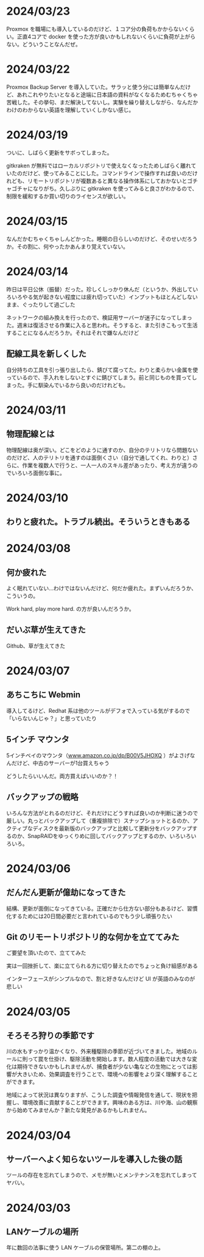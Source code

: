 # 2024/03/23
Proxmox を職場にも導入しているのだけど、１コア分の負荷もかからないくらい。正直4コアで docker を使った方が良いかもしれないくらいに負荷が上がらない。どういうことなんだぜ。

# 2024/03/22
Proxmox Backup Server を導入していた。サラッと使う分には簡単なんだけど、あれこれやりたいとなると途端に日本語の資料がなくなるためむちゃくちゃ苦戦した。その挙句、まだ解決してないし。実験を繰り替えしながら、なんだかわけのわからない英語を理解していくしかない感じ。

# 2024/03/19
ついに、しばらく更新をサボってしまった。

gitkraken が無料ではローカルリポジトリで使えなくなったためしばらく離れていたのだけど、使ってみることにした。コマンドラインで操作すれば良いのだけれども、リモートリポジトリが複数あると異なる操作体系にしておかないとゴチャゴチャになりがち。久しぶりに gitkraken を使ってみると良さがわかるので、制限を緩和するか買い切りのライセンスが欲しい。

# 2024/03/15
なんだかむちゃくちゃしんどかった。睡眠の日らしいのだけど、そのせいだろうか。その割に、何やったかあんまり覚えていない。

# 2024/03/14
昨日は平日公休（振替）だった。珍しくしっかり休んだ（というか、外出していろいろやる気が起きない程度には疲れ切っていた）インプットもほとんどしないまま、ぐったりして過ごした

ネットワークの組み換えを行ったので、検証用サーバーが迷子になってしまった。週末は復活させる作業に入ると思われ。そうすると、また引きこもって生活することになるんだろうか。それはそれで嫌なんだけど
## 配線工具を新しくした
自分持ちの工具を引っ張り出したら、錆びて腐ってた。わりと柔らかい金属を使っているので、手入れをしないとすぐに錆びてしまう。前と同じものを買ってしまった。手に馴染んでいるから良いのだけれども。
# 2024/03/11
## 物理配線とは
物理配線は奥が深い。どこをどのように通すのか、自分のテリトリなら問題ないのだけど、人のテリトリを通すのは面倒くさい（自分で通してくれ、わりと）さらに、作業を複数人で行うと、一人一人のスキル差があったり、考え方が違うのでいろいろ面倒な事に。
# 2024/03/10
## わりと疲れた。トラブル続出。そういうときもある
# 2024/03/08
## 何か疲れた
よく眠れていない...わけではないんだけど、何だか疲れた。まずいんだろうか、こういうの。

Work hard, play more hard. の方が良いんだろうか。
## だいぶ草が生えてきた
Github、草が生えてきた
# 2024/03/07
## あちこちに Webmin
導入してるけど、Redhat 系は他のツールがデフォで入っている気がするので「いらないんじゃ？」と思っていたり
## 5インチ マウンタ
5インチベイのマウンタ（www.amazon.co.jp/dp/B00V5JHOXQ ）がよさげなんだけど、中古のサーバーが1台買えちゃう

どうしたらいいんだ。両方買えばいいのか？！
## バックアップの戦略
いろんな方法がとれるのだけど、それだけにどうすれば良いのか判断に迷うので厳しい。丸っとバックアップして（重複排除で）スナップショットとるのか、アクティブなディスクを最新版のバックアップと比較して更新分をバックアップするのか、SnapRAIDをゆっくりめに回してバックアップとするのか、いろいろいろいろ。
# 2024/03/06
## だんだん更新が億劫になってきた
結構、更新が面倒になってきている。正確だから仕方ない部分もあるけど、習慣化するためには20日間必要だと言われているのでもう少し頑張りたい
## Git のリモートリポジトリ的な何かを立ててみた
ご要望を頂いたので、立ててみた

実は一回挫折して、楽に立てられる方に切り替えたのでちょっと負け組感がある

インターフェースがシンプルなので、割と好きなんだけど UI が英語のみなのが悲しい

# 2024/03/05
## そろそろ狩りの季節です
川の水もすっかり温かくなり、外来種駆除の季節が近づいてきました。地域のルールに則って罠を仕掛け、駆除活動を開始します。数人程度の活動では大きな変化は期待できないかもしれませんが、捕食者が少ない亀などの生物にとっては影響が大きいため、効果調査を行うことで、環境への影響をより深く理解することができます。

地域によって状況は異なりますが、こうした調査や情報発信を通して、現状を把握し、環境改善に貢献することができます。興味のある方は、川や海、山の観察から始めてみませんか？新たな発見があるかもしれません。
# 2024/03/04
## サーバーへよく知らないツールを導入した後の話
ツールの存在を忘れてしまうので、メモが無いとメンテナンスを忘れてしまってヤバい。
# 2024/03/03
## LANケーブルの場所
年に数回の法事に使う LAN ケーブルの保管場所。第二の棚の上。
